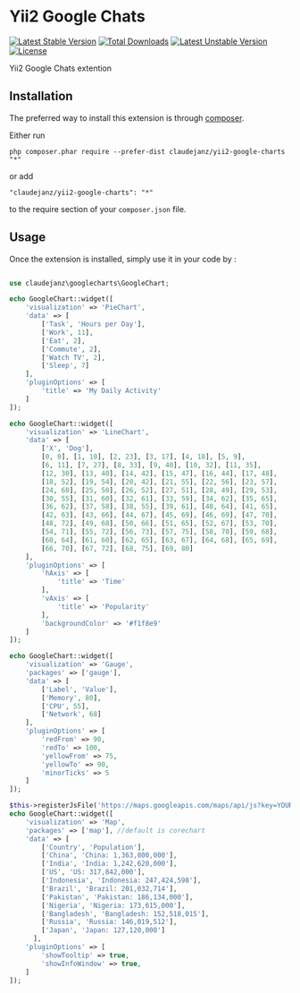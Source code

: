 Yii2 Google Chats
================
[![Latest Stable Version](https://poser.pugx.org/claudejanz/yii2-google-charts/v/stable.svg)](https://packagist.org/packages/claudejanz/yii2-google-charts) [![Total Downloads](https://poser.pugx.org/claudejanz/yii2-google-charts/downloads.svg)](https://packagist.org/packages/claudejanz/yii2-google-charts) [![Latest Unstable Version](https://poser.pugx.org/claudejanz/yii2-google-charts/v/unstable.svg)](https://packagist.org/packages/claudejanz/yii2-google-charts) [![License](https://poser.pugx.org/claudejanz/yii2-google-charts/license.svg)](https://packagist.org/packages/claudejanz/yii2-google-charts)

Yii2 Google Chats extention

Installation
------------

The preferred way to install this extension is through [composer](http://getcomposer.org/download/).

Either run

```
php composer.phar require --prefer-dist claudejanz/yii2-google-charts "*"
```

or add

```
"claudejanz/yii2-google-charts": "*"
```

to the require section of your `composer.json` file.


Usage
-----

Once the extension is installed, simply use it in your code by  :

```php

use claudejanz\googlecharts\GoogleChart;

echo GoogleChart::widget([
    'visualization' => 'PieChart',
    'data' => [
        ['Task', 'Hours per Day'],
        ['Work', 11],
        ['Eat', 2],
        ['Commute', 2],
        ['Watch TV', 2],
        ['Sleep', 7]
    ],
    'pluginOptions' => [
        'title' => 'My Daily Activity'
    ]
]);

echo GoogleChart::widget([
    'visualization' => 'LineChart',
    'data' => [
        ['X', 'Dog'],
        [0, 0], [1, 10], [2, 23], [3, 17], [4, 18], [5, 9],
        [6, 11], [7, 27], [8, 33], [9, 40], [10, 32], [11, 35],
        [12, 30], [13, 40], [14, 42], [15, 47], [16, 44], [17, 48],
        [18, 52], [19, 54], [20, 42], [21, 55], [22, 56], [23, 57],
        [24, 60], [25, 50], [26, 52], [27, 51], [28, 49], [29, 53],
        [30, 55], [31, 60], [32, 61], [33, 59], [34, 62], [35, 65],
        [36, 62], [37, 58], [38, 55], [39, 61], [40, 64], [41, 65],
        [42, 63], [43, 66], [44, 67], [45, 69], [46, 69], [47, 70],
        [48, 72], [49, 68], [50, 66], [51, 65], [52, 67], [53, 70],
        [54, 71], [55, 72], [56, 73], [57, 75], [58, 70], [59, 68],
        [60, 64], [61, 60], [62, 65], [63, 67], [64, 68], [65, 69],
        [66, 70], [67, 72], [68, 75], [69, 80]
    ],
    'pluginOptions' => [
        'hAxis' => [
            'title' => 'Time'
        ],
        'vAxis' => [
            'title' => 'Popularity'
        ],
        'backgroundColor' => '#f1f8e9'
    ]
]);

echo GoogleChart::widget([
    'visualization' => 'Gauge',
    'packages' => ['gauge'],
    'data' => [
        ['Label', 'Value'],
        ['Memory', 80],
        ['CPU', 55],
        ['Network', 68]
    ],
    'pluginOptions' => [
        'redFrom' => 90,
        'redTo' => 100,
        'yellowFrom' => 75,
        'yellowTo' => 90,
        'minorTicks' => 5
    ]
]);

$this->registerJsFile('https://maps.googleapis.com/maps/api/js?key=YOUR_API_KEY');
echo GoogleChart::widget([
    'visualization' => 'Map',
    'packages' => ['map'], //default is corechart
    'data' => [
        ['Country', 'Population'],
        ['China', 'China: 1,363,800,000'],
        ['India', 'India: 1,242,620,000'],
        ['US', 'US: 317,842,000'],
        ['Indonesia', 'Indonesia: 247,424,598'],
        ['Brazil', 'Brazil: 201,032,714'],
        ['Pakistan', 'Pakistan: 186,134,000'],
        ['Nigeria', 'Nigeria: 173,615,000'],
        ['Bangladesh', 'Bangladesh: 152,518,015'],
        ['Russia', 'Russia: 146,019,512'],
        ['Japan', 'Japan: 127,120,000']
      ],
    'pluginOptions' => [
        'showTooltip' => true,
        'showInfoWindow' => true,
    ]
]);

```